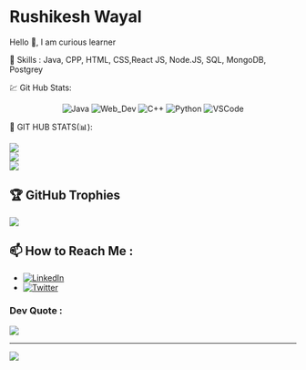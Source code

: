 # Rushikesh Wayal

 Hello 👋, I am curious learner

🚀 Skills : Java, CPP, HTML, CSS,React JS, Node.JS, SQL, MongoDB, Postgrey



💹 Git Hub Stats:
<p align="center">
  <img src="https://img.shields.io/badge/Tech-Java-yellow" alt="Java">
  <img src="https://img.shields.io/badge/Tech-Web_Dev-orange" alt="Web_Dev">
  <img src="https://img.shields.io/badge/Tech-C++-blue" alt="C++">
  <img src="https://img.shields.io/badge/Tech-Python-orchid" alt="Python">
  <img src="https://img.shields.io/badge/Tools-VSCode-tale" alt="VSCode">
</p>
📌 GIT HUB STATS(📊):

![](https://github-readme-stats.vercel.app/api?username=rushikeshwayal&theme=nightowl&hide_border=false&include_all_commits=false&count_private=false)<br/>
![](https://github-readme-streak-stats.herokuapp.com/?user=rushikeshwayal&theme=nightowl&hide_border=false)<br/>
![](https://github-readme-stats.vercel.app/api/top-langs/?username=rushikeshwayal&theme=nightowl&hide_border=false&include_all_commits=false&count_private=false&layout=compact)
  

## 🏆 GitHub Trophies
![](https://github-profile-trophy.vercel.app/?username=rushikeshwayal&theme=radical&no-frame=false&no-bg=false&margin-w=4)

## 📫 How to Reach Me :   

- [![LinkedIn](https://img.shields.io/badge/LinkedIn-Connect-blue)](https://www.linkedin.com/in/rushikesh-wayal-87134a220/)
- [![Twitter](https://img.shields.io/badge/Twitter-Follow-1DA1F2)](https://twitter.com/RushikeshWaya)

###  Dev Quote :
![](https://quotes-github-readme.vercel.app/api?type=horizontal&theme=radical)

---
[![](https://visitcount.itsvg.in/api?id=rushikeshwayal&icon=0&color=0)](https://visitcount.itsvg.in)
